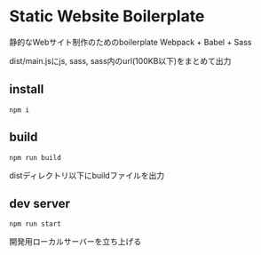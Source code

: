 # Static Website Boilerplate
静的なWebサイト制作のためのboilerplate
Webpack + Babel + Sass

dist/main.jsにjs, sass, sass内のurl(100KB以下)をまとめて出力

## install
``npm i``

## build
`` npm run build ``

distディレクトリ以下にbuildファイルを出力

## dev server
`` npm run start ``

開発用ローカルサーバーを立ち上げる

